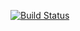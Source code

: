 [![Build Status](https://travis-ci.org/SVolkoff/Tree.svg?branch=master)](https://travis-ci.org/SVolkoff/Tree)
